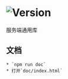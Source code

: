 # ![Version](https://img.shields.io/badge/version-14.202.65-green.svg)

服务端通用库

## 文档
    * `npm run doc`
    * 打开`doc/index.html`